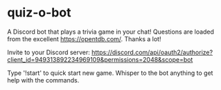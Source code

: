 # quiz-o-bot

A Discord bot that plays a trivia game in your chat!
Questions are loaded from the excellent https://opentdb.com/. Thanks a lot!

Invite to your Discord server: https://discord.com/api/oauth2/authorize?client_id=949313892234969109&permissions=2048&scope=bot

Type '!start' to quick start new game. Whisper to the bot anything to get help with the commands.
